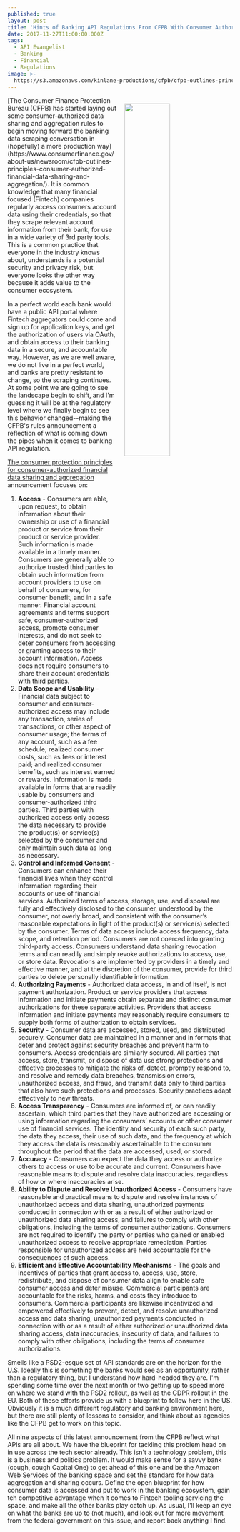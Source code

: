 ```yaml
---
published: true
layout: post
title: 'Hints of Banking API Regulations From CFPB With Consumer Authorized Financial Data Sharing And Aggregation Rules'
date: 2017-11-27T11:00:00.000Z
tags:
  - API Evangelist
  - Banking
  - Financial
  - Regulations
image: >-
  https://s3.amazonaws.com/kinlane-productions/cfpb/cfpb-outlines-principles-for-consumer-authorized-financial-data-sharing-and-aggregation.png
---
```

<p><a href="https://www.consumerfinance.gov/about-us/newsroom/cfpb-outlines-principles-consumer-authorized-financial-data-sharing-and-aggregation/"><img src="https://s3.amazonaws.com/kinlane-productions/cfpb/cfpb-outlines-principles-for-consumer-authorized-financial-data-sharing-and-aggregation.png" align="right" width="45%" style="padding: 15px;" /></a></p>
[The Consumer Finance Protection Bureau (CFPB) has started laying out some consumer-authorized data sharing and aggregation rules to begin moving forward the banking data scraping conversation in (hopefully) a more production way](https://www.consumerfinance.gov/about-us/newsroom/cfpb-outlines-principles-consumer-authorized-financial-data-sharing-and-aggregation/). It is common knowledge that many financial focused (Fintech) companies regularly access consumers account data using their credentials, so that they scrape relevant account information from their bank, for use in a wide variety of 3rd party tools. This is a common practice that everyone in the industry knows about, understands is a potential security and privacy risk, but everyone looks the other way because it adds value to the consumer ecosystem.

In a perfect world each bank would have a public API portal where Fintech aggregators could come and sign up for application keys, and get the authorization of users via OAuth, and obtain access to their banking data in a secure, and accountable way. However, as we are well aware, we do not live in a perfect world, and banks are pretty resistant to change, so the scraping continues. At some point we are going to see the landscape begin to shift, and I'm guessing it will be at the regulatory level where we finally begin to see this behavior changed--making the CFPB's rules announcement a reflection of what is coming down the pipes when it comes to banking API regulation.

[The consumer protection principles for consumer-authorized financial data sharing and aggregation](http://files.consumerfinance.gov/f/documents/cfpb_consumer-protection-principles_data-aggregation.pdf) announcement focuses on:

1) **Access** - Consumers are able, upon request, to obtain information about their ownership or use of a financial product or service from their product or service provider. Such information is made available in a timely manner. Consumers are generally able to authorize trusted third parties to obtain such information from account providers to use on behalf of consumers, for consumer benefit, and in a safe manner. Financial account agreements and terms support safe, consumer-authorized access, promote consumer interests, and do not seek to deter consumers from accessing or granting access to their account information. Access does not require consumers to share
their account credentials with third parties.
2) **Data Scope and Usability** - Financial data subject to consumer and consumer-authorized access may include any transaction, series of transactions, or other aspect of consumer usage; the terms of any account, such as a fee schedule; realized consumer costs, such as fees or interest paid;
and realized consumer benefits, such as interest earned or rewards. Information is made available in forms that are readily usable by consumers and consumer-authorized third parties. Third parties with authorized access only access the data necessary to provide the product(s) or service(s) selected by the consumer and only maintain such data as long as necessary.
3) **Control and Informed Consent** - Consumers can enhance their financial lives when they control information regarding their accounts or use of financial services. Authorized terms of access, storage, use, and disposal are fully and effectively disclosed to the consumer, understood by the consumer, not overly broad, and consistent with the consumer’s reasonable expectations in light of the product(s) or service(s) selected by the consumer. Terms of data access include access frequency, data scope, and retention period. Consumers are not coerced into granting third-party access. Consumers understand data sharing revocation terms and can readily and simply revoke authorizations to access, use, or store data. Revocations are implemented by providers in a timely and effective manner, and at the discretion of the consumer, provide for third parties to delete personally identifiable information.
4) **Authorizing Payments** - Authorized data access, in and of itself, is not payment authorization. Product or service providers that access information and initiate payments obtain separate and distinct consumer authorizations for these separate activities. Providers that access information and initiate payments may reasonably require consumers to supply both forms of authorization to obtain services.
5) **Security** - Consumer data are accessed, stored, used, and distributed securely. Consumer data are maintained in a manner and in formats that deter and protect against security breaches and prevent harm to consumers. Access credentials are similarly secured. All parties that access, store, transmit, or dispose of data use strong protections and effective processes to mitigate the risks of, detect, promptly respond to, and resolve and remedy data breaches, transmission errors, unauthorized access, and fraud, and transmit data only to third parties that also have such protections and processes. Security practices adapt effectively to new threats.
6) **Access Transparency**  - Consumers are informed of, or can readily ascertain, which third parties that they have authorized are accessing or using information regarding the consumers’ accounts or other consumer use of financial services. The identity and security of each such party, the data they access, their use of such data, and the frequency at which they access the data is reasonably ascertainable to the consumer throughout the period that the data are accessed, used, or stored.
7) **Accuracy** - Consumers can expect the data they access or authorize others to access or use to be
accurate and current. Consumers have reasonable means to dispute and resolve data inaccuracies, regardless of how or where inaccuracies arise.
8) **Ability to Dispute and Resolve Unauthorized Access** - Consumers have reasonable and practical means to dispute and resolve instances of unauthorized access and data sharing, unauthorized payments conducted in connection with or as a result of either authorized or unauthorized data sharing access, and failures to comply with other obligations, including the terms of consumer authorizations. Consumers are not required to identify the party or parties who gained or enabled
unauthorized access to receive appropriate remediation. Parties responsible for unauthorized access are held accountable for the consequences of such access.
9) **Efficient and Effective Accountability Mechanisms** -  The goals and incentives of parties that grant access to, access, use, store, redistribute, and dispose of consumer data align to enable safe consumer access and deter misuse. Commercial participants are accountable for the risks, harms, and costs they introduce to consumers. Commercial participants are likewise incentivized and empowered effectively to prevent, detect, and resolve unauthorized access and data sharing, unauthorized payments conducted in connection with or as a result of either authorized or unauthorized data sharing access, data inaccuracies, insecurity of data, and failures to comply with other obligations, including the terms of consumer authorizations.

Smells like a PSD2-esque set of API standards are on the horizon for the U.S. Ideally this is something the banks would see as an opportunity, rather than a regulatory thing, but I understand how hard-headed they are. I'm spending some time over the next month or two getting up to speed more on where we stand with the PSD2 rollout, as well as the GDPR rollout in the EU. Both of these efforts provide us with a blueprint to follow here in the US. Obviously it is a much different regulatory and banking environment here, but there are still plenty of lessons to consider, and think about as agencies like the CFPB get to work on this topic.

All nine aspects of this latest announcement from the CFPB reflect what APIs are all about. We have the blueprint for tackling this problem head on in use across the tech sector already. This isn't a technology problem, this is a business and politics problem. It would make sense for a savvy bank (cough, cough Capital One) to get ahead of this one and be the Amazon Web Services of the banking space and set the standard for how data aggregation and sharing occurs. Define the open blueprint for how consumer data is accessed and put to work in the banking ecosystem, gain teh competitive advantage when it comes to Fintech tooling servicing the space, and make all the other banks play catch up. As usual, I'll keep an eye on what the banks are up to (not much), and look out for more movement from the federal government on this issue, and report back anything I find.
